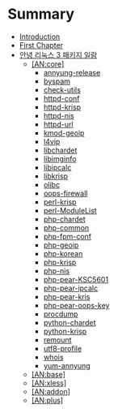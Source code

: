 # Summary

* [Introduction](README.md)
* [First Chapter](chapter1.md)
* [안녕 리눅스 3 패키지 일람](AnNyung3-Package-Catalog.md)
   * [[AN:core]](AnNyung3-Core-Packages.md)
       * [annyung-release](pkg-core-annyung-release.md)
       * [byspam](pkg-core-byspam.md)
       * [check-utils](pkg-core-check-utils.md)
       * [httpd-conf](pkg-core-httpd-conf.md)
       * [httpd-krisp](pkg-core-httpd-krisp.md)
       * [httpd-nis](pkg-core-httpd-nis.md)
       * [httpd-url](pkg-core-httpd-url.md)
       * [kmod-geoip](pkg-core-kmod-geoip.md)
       * [l4vip](pkg-core-l4vipmd)
       * [libchardet](pkg-core-libchardetmd)
       * [libimginfo](pkg-core-libimginfomd)
       * [libipcalc](pkg-core-libipcalcmd)
       * [libkrisp](pkg-core-libkrispmd)
       * [olibc](pkg-core-olibc)
       * [oops-firewall](pkg-core-oops-firewall)
       * [perl-krisp](pkg-core-perl-krisp)
       * [perl-ModuleList](pkg-core-perl-ModuleList)
       * [php-chardet](pkg-core-php-chardet)
       * [php-common](pkg-core-php-common)
       * [php-fpm-conf](pkg-core-php-fpm-conf)
       * [php-geoip](pkg-core-php-geoip)
       * [php-korean](pkg-core-php-korean)
       * [php-krisp](pkg-core-php-krisp)
       * [php-nis](pkg-core-php-nis)
       * [php-pear-KSC5601](pkg-core-php-pear-KSC5601)
       * [php-pear-ipcalc](pkg-core-php-pear-ipcalc)
       * [php-pear-kris](pkg-core-php-pear-krisp)
       * [php-pear-oops-key](pkg-core-php-pear-oops-key)
       * [procdump](pkg-core-procdump)
       * [python-chardet](pkg-core-python-chardet)
       * [python-krisp](pkg-core-python-krisp)
       * [remount](pkg-core-remount)
       * [utf8-profile](pkg-core-utf8-profile)
       * [whois](pkg-core-whois)
       * [yum-annyung](pkg-core-yum-annyung)
   * [[AN:base]](AnNyung3-Base-Packages.md)
   * [[AN:xless]](AnNyung3-Xless-Packages.md)
   * [[AN:addon]](AnNyung3-Addon-Packages.md)
   * [[AN:plus]](AnNyung3-Plus-Packages.md)

